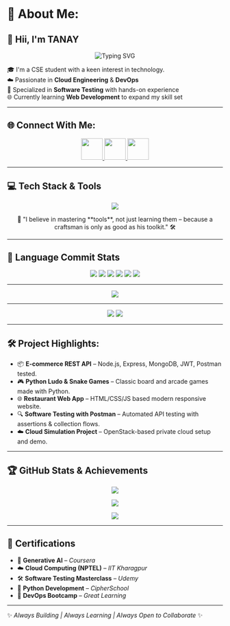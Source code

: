 # 💫 About Me:
## 👋 Hii, I'm TANAY

<p align="center">
  <img src="https://readme-typing-svg.demolab.com?font=Fira+Code&duration=3000&pause=1000&color=1ABC9C&center=true&width=435&lines=Cloud+Engineer+%7C+DevOps+Engineer;Software+Tester+%7C+Web+Developer;Learning+Full-Stack+%7C+Tech+Explorer" alt="Typing SVG" />
</p>

🎓 I'm a CSE student with a keen interest in technology.  
☁️ Passionate in **Cloud Engineering** & **DevOps**  
🧪 Specialized in **Software Testing** with hands-on experience  
🌐 Currently learning **Web Development** to expand my skill set  

---

## 🌐 Connect With Me:
<p align="center">
  <a href="https://instagram.com/tanay_hanra">
    <img src="https://skillicons.dev/icons?i=instagram" width="50" height="50"/>
  </a>
  <a href="https://www.linkedin.com/in/tanay-hanra-8a4513248">
    <img src="https://skillicons.dev/icons?i=linkedin" width="50" height="50"/>
  </a>
  <a href="mailto:hanratanay@gmail.com">
    <img src="https://skillicons.dev/icons?i=gmail" width="50" height="50"/>
  </a>
</p>

---

## 💻 Tech Stack & Tools

<p align="center">
  <img src="https://skillicons.dev/icons?i=java,python,javascript,html,css,mysql,docker,kubernetes,postman,git,linux,react,nodejs" />
</p>

<p align="center">
 🚀 "I believe in mastering **tools**, not just learning them – because a craftsman is only as good as his toolkit." 🛠️
</p>

---

## 🚀 Language Commit Stats  

<p align="center">
  <!-- Badges for Languages -->
  <img src="https://img.shields.io/badge/Java-Commit%20Leader-orange?style=for-the-badge&logo=java&logoColor=white" />
  <img src="https://img.shields.io/badge/Python-Consistent%20Commits-blue?style=for-the-badge&logo=python&logoColor=white" />
  <img src="https://img.shields.io/badge/JavaScript-Active%20Growth-yellow?style=for-the-badge&logo=javascript&logoColor=black" />
  <img src="https://img.shields.io/badge/TypeScript-Strong%20Contributor-3178c6?style=for-the-badge&logo=typescript&logoColor=white" />
  <img src="https://img.shields.io/badge/HTML-Coding%20Boost-e34f26?style=for-the-badge&logo=html5&logoColor=white" />
  <img src="https://img.shields.io/badge/CSS-Design%20Commits-1572B6?style=for-the-badge&logo=css3&logoColor=white" />
</p>

---

<p align="center">
  <!-- Commit Chart -->
  <img src="https://github-readme-stats.vercel.app/api/top-langs/?username=YourGitHubUserName&layout=compact&theme=radical&langs_count=8&hide_border=true&card_width=500" />
</p>

---

<p align="center">
  <!-- Animated Chart Style -->
  <img src="https://github-profile-summary-cards.vercel.app/api/cards/repos-per-language?username=YourGitHubUserName&theme=tokyonight" />
  <img src="https://github-profile-summary-cards.vercel.app/api/cards/most-commit-language?username=YourGitHubUserName&theme=tokyonight" />
</p>

---

## 🛠️ Project Highlights:
- 📦 **E-commerce REST API** – Node.js, Express, MongoDB, JWT, Postman tested.  
- 🎮 **Python Ludo & Snake Games** – Classic board and arcade games made with Python.  
- 🌐 **Restaurant Web App** – HTML/CSS/JS based modern responsive website.  
- 🔍 **Software Testing with Postman** – Automated API testing with assertions & collection flows.  
- ☁️ **Cloud Simulation Project** – OpenStack-based private cloud setup and demo.  

---

## 🏆 GitHub Stats & Achievements

<p align="center">
  <img src="https://github-readme-stats.vercel.app/api?username=Tanayhanra2004&theme=gruvbox&hide_border=false&include_all_commits=true&count_private=true" />
</p>
<p align="center">
  <img src="https://github-readme-streak-stats.herokuapp.com/?user=Tanayhanra2004&theme=gruvbox&hide_border=false" />
</p>
<p align="center">
  <img src="https://github-profile-trophy.vercel.app/?username=Tanayhanra2004&theme=gruvbox&margin-w=15&no-frame=false" />
</p>

---

## 📜 Certifications
- 🧠 **Generative AI** – _Coursera_  
- ☁️ **Cloud Computing (NPTEL)** – _IIT Kharagpur_  
- 🛠️ **Software Testing Masterclass** – _Udemy_  
- 🐍 **Python Development** – _CipherSchool_  
- 🔐 **DevOps Bootcamp** – _Great Learning_  

---

✨ _Always Building | Always Learning | Always Open to Collaborate_ ✨
